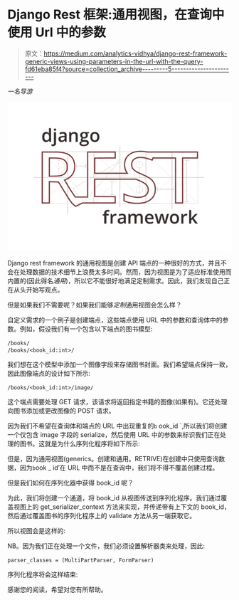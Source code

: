 # Django Rest 框架:通用视图，在查询中使用 Url 中的参数

> 原文：<https://medium.com/analytics-vidhya/django-rest-framework-generic-views-using-parameters-in-the-url-with-the-query-fd61eba85f4?source=collection_archive---------5----------------------->

*一名导游*

![](img/dcf8f163b55d69974a06792d05e842c7.png)

Django rest framework 的通用视图是创建 API 端点的一种很好的方式，并且不会在处理数据的技术细节上浪费太多时间。然而，因为视图是为了适应标准使用而内置的(因此得名*通用*)，所以它不能很好地满足定制需求。因此，我们发现自己正在从头开始写观点。

但是如果我们不需要呢？如果我们能够*定制*通用视图会怎么样？

自定义需求的一个例子是创建端点，这些端点使用 URL 中的参数和查询体中的参数。例如，假设我们有一个包含以下端点的图书模型:

```
/books/
/books/<book_id:int>/
```

我们想在这个模型中添加一个图像字段来存储图书封面。我们希望端点保持一致，因此图像端点的设计如下所示:

```
/books/<book_id:int>/image/
```

这个端点需要处理 GET 请求，该请求将返回指定书籍的图像(如果有)。它还处理向图书添加或更改图像的 POST 请求。

因为我们不希望在查询体和端点的 URL 中出现重复的`b` ook_id `,所以我们将创建一个仅包含 image 字段的 serialize，然后使用 URL 中的参数来标识我们正在处理的图书。这就是为什么序列化程序将如下所示:

但是，因为通用视图(generics。创建和通用。RETRIVE)在创建中只使用查询数据，因为`b`ook _ id’在 URL 中而不是在查询中，我们将不得不覆盖创建过程。

但是我们如何在序列化器中获得 book_id 呢？

为此，我们将创建一个通道，将 book_id 从视图传送到序列化程序。我们通过覆盖视图上的 get_serializer_context 方法来实现，并传递带有上下文的 book_id，然后通过覆盖图书的序列化程序上的 validate 方法从另一端获取它。

所以视图会是这样的:

NB。因为我们正在处理一个文件，我们必须设置解析器类来处理，因此:

```
parser_classes = (MultiPartParser, FormParser)
```

序列化程序将会这样结束:

感谢您的阅读，希望对您有所帮助。